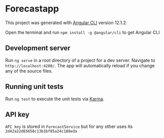 # Forecastapp

This project was generated with [Angular CLI](https://github.com/angular/angular-cli) version 12.1.2.

Open the terminal and run `npm install -g @angular/cli` to get Angular CLI

## Development server

Run `ng serve` in a root directory of a project for a dev server. Navigate to `http://localhost:4200/`. The app will automatically reload if you change any of the source files.

## Running unit tests

Run `ng test` to execute the unit tests via [Karma](https://karma-runner.github.io).

## API key
`API key` is stored in `ForecastService` but for any other uses its `2d42a22d65658c13b1bf85a24c188eda`

